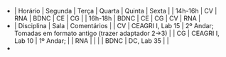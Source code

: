 - | Horário | Segunda | Terça | Quarta | Quinta | Sexta |
  | 14h-16h | CV | RNA | BDNC | CE | CG |
  | 16h-18h | BDNC | CE | CG | CV | RNA |
- | Disciplina | Sala | Comentários |
  | CV | CEAGRI I, Lab 15 | 2º Andar; Tomadas em formato antigo (trazer adaptador 2->3) |
  | CG | CEAGRI I, Lab 10 | 1º Andar; |
  | RNA | | | 
  | BDNC | DC, Lab 35 | |
-
